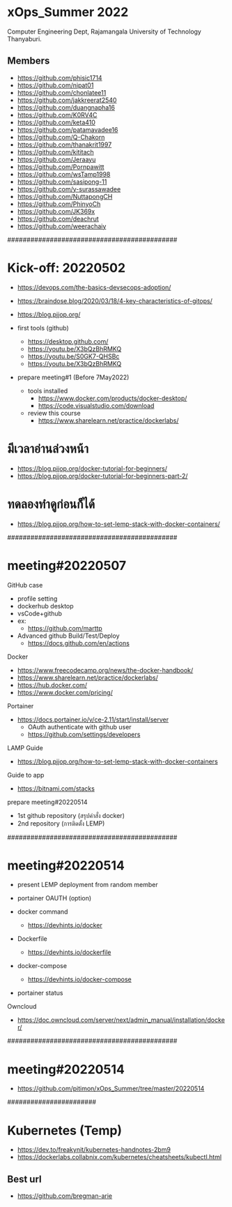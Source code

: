 # xOps_Summer 2022 
Computer Engineering Dept, Rajamangala University of Technology Thanyaburi.

## Members
- https://github.com/phisic1714
- https://github.com/nipat01
- https://github.com/chonlatee11
- https://github.com/jakkreerat2540
- https://github.com/duangnapha16
- https://github.com/K0RV4C
- https://github.com/keta410
- https://github.com/patamavadee16
- https://github.com/Q-Chakorn
- https://github.com/thanakrit1997
- https://github.com/kititach
- https://github.com/Jeraayu
- https://github.com/Pornpawitt
- https://github.com/wsTamp1998
- https://github.com/sasipong-11
- https://github.com/y-surassawadee
- https://github.com/NuttapongCH
- https://github.com/PhinyoCh
- https://github.com/JK369x
- https://github.com/deachrut
- https://github.com/weerachaiy


############################################
# Kick-off: 20220502

- https://devops.com/the-basics-devsecops-adoption/
- https://braindose.blog/2020/03/18/4-key-characteristics-of-gitops/
- https://blog.pjjop.org/

- first tools (github)
    - https://desktop.github.com/
    - https://youtu.be/X3bQzBhRMKQ
    - https://youtu.be/S0GK7-QHSBc
    - https://youtu.be/X3bQzBhRMKQ 

- prepare meeting#1 (Before 7May2022)
    - tools installed
        - https://www.docker.com/products/docker-desktop/
        - https://code.visualstudio.com/download
    - review this course
        - https://www.sharelearn.net/practice/dockerlabs/
# มีเวลาอ่านล่วงหน้า
- https://blog.pjjop.org/docker-tutorial-for-beginners/
- https://blog.pjjop.org/docker-tutorial-for-beginners-part-2/
# ทดลองทำดูก่อนก็ได้
- https://blog.pjjop.org/how-to-set-lemp-stack-with-docker-containers/


############################################
# meeting#20220507

GitHub case
- profile setting
- dockerhub desktop
- vsCode+github
- ex:
    - https://github.com/marttp
- Advanced github Build/Test/Deploy
    - https://docs.github.com/en/actions

Docker
- https://www.freecodecamp.org/news/the-docker-handbook/
- https://www.sharelearn.net/practice/dockerlabs/
- https://hub.docker.com/
- https://www.docker.com/pricing/

Portainer
- https://docs.portainer.io/v/ce-2.11/start/install/server
    - OAuth authenticate with github user
    - https://github.com/settings/developers

LAMP Guide
- https://blog.pjjop.org/how-to-set-lemp-stack-with-docker-containers

Guide to app
- https://bitnami.com/stacks

prepare meeting#20220514
- 1st github repository (สรุปคำสั่ง docker)
- 2nd repository (การติดตั้ง LEMP)

############################################
# meeting#20220514

- present LEMP deployment from random member

- portainer OAUTH (option)
- docker command
    - https://devhints.io/docker
- Dockerfile
    - https://devhints.io/dockerfile
- docker-compose
    - https://devhints.io/docker-compose

- portainer status

Owncloud
- https://doc.owncloud.com/server/next/admin_manual/installation/docker/

############################################
# meeting#20220514

- https://github.com/pitimon/xOps_Summer/tree/master/20220514










#######################
# Kubernetes (Temp)
- https://dev.to/freakynit/kubernetes-handnotes-2bm9
- https://dockerlabs.collabnix.com/kubernetes/cheatsheets/kubectl.html

## Best url
- https://github.com/bregman-arie
